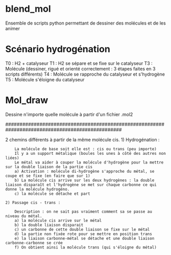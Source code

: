 # blend_mol
Ensemble de scripts python permettant de dessiner des molécules et de les animer
# Scénario hydrogénation
T0 : H2 + catalyseur
T1 : H2 se sépare et se fixe sur le catalyseur
T3 : Molécule (dessiner, rigué et orienté correctement : 3 étapes faites en 3 scripts différents)
T4 : Molécule se rapproche du catalyseur et s'hydrogène
T5 : Molécule s'éloigne du catalyseur

# Mol_draw 
Dessine n'importe quelle molécule à partir d'un fichier .mol2 

#################################################################################################

2 chemins différents à partir de la même molécule cis.
	1) Hydrogénation :

		La molécule de base soit elle est : cis ou trans (peu importe)
		Il y a un support métalique (boules les unes à côté des autres non liées)
		Le métal va aider à couper la molécule d'hydrogène pour la mettre sur la double liaison de la partie cis
		a) Activation : molécule di-hydrogène s'approche du métal, se coupe et se fixe (en faire que sur 1)
		b) La molécule cis arrive sur les deux hydrogènes : la double liaison disparaît et l'hydrogène se met sur chaque carbonne ce qui donne la molécule hydrogéno. 
		c) la molécule se détache et part

	2) Passage cis - trans :
		
		Description : on ne sait pas vraiment comment sa se passe au niveau du métal. 
		a) la molécule cis arrive sur le métal
		b) la double liaison disparait
		c) un carbonne de cette double liaison se fixe sur le métal 
		d) la partie non fixée rote pour se mettre en position trans
		e) la liaison carbonne-métal se détache et une double liaison carbonne-carbonne se crée
		f) On obtient ainsi la molécule trans (qui s'éloigne du métal)
